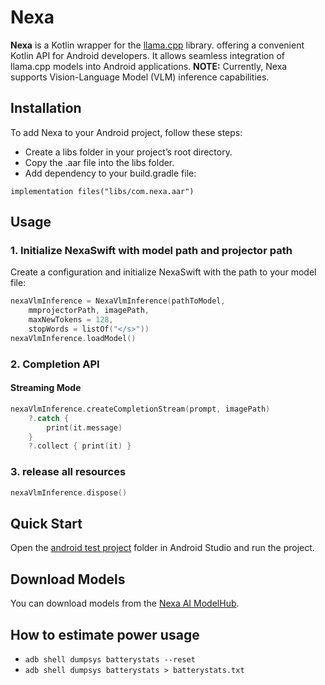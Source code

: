 # Nexa

**Nexa** is a Kotlin wrapper for the [llama.cpp](https://github.com/ggerganov/llama.cpp.git) library. offering a convenient Kotlin API for Android developers. It allows seamless integration of llama.cpp models into Android applications.
**NOTE:** Currently, Nexa supports Vision-Language Model (VLM) inference capabilities.

## Installation

To add Nexa to your Android project, follow these steps:

- Create a libs folder in your project’s root directory.
- Copy the .aar file into the libs folder.
- Add dependency to your build.gradle file:

```
implementation files("libs/com.nexa.aar")
```

## Usage
### 1. Initialize NexaSwift with model path and projector path

Create a configuration and initialize NexaSwift with the path to your model file:

```kotlin
nexaVlmInference = NexaVlmInference(pathToModel,
    mmprojectorPath, imagePath,
    maxNewTokens = 128,
    stopWords = listOf("</s>"))
nexaVlmInference.loadModel()
```

### 2. Completion API

#### Streaming Mode

```swift
nexaVlmInference.createCompletionStream(prompt, imagePath)
    ?.catch {
        print(it.message)
    }
    ?.collect { print(it) }
```

### 3. release all resources
```kotlin
nexaVlmInference.dispose()
```

## Quick Start

Open the [android test project](./app-java) folder in Android Studio and run the project.

## Download Models

You can download models from the [Nexa AI ModelHub](https://nexa.ai/models).

## How to estimate power usage

- ```adb shell dumpsys batterystats --reset```
- ```adb shell dumpsys batterystats > batterystats.txt```